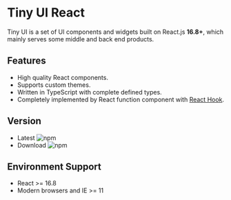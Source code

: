 # Tiny UI React

Tiny UI is a set of UI components and widgets built on React.js **16.8+**, which mainly serves some middle and back end products.

## Features

- High quality React components.
- Supports custom themes.
- Written in TypeScript with complete defined types.
- Completely implemented by React function component with [React Hook](https://reactjs.org/docs/hooks-intro.html).

## Version

- Latest ![npm](https://img.shields.io/npm/v/tiny-ui.svg?style=flat-square)
- Download ![npm](https://img.shields.io/npm/dw/tiny-ui.svg?style=flat-square)

## Environment Support

- React >= 16.8
- Modern browsers and IE >= 11
